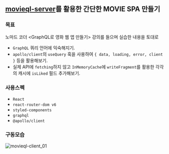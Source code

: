## [movieql-server](https://github.com/kor-seonwoo/movieql-server)를 활용한 간단한 MOVIE SPA 만들기
### 목표
노마드 코더 <GraphQL로 영화 웹 앱 만들기> 강의를 들으며 실습한 내용을 토대로
- <code>GraphQL</code> 쿼리 언어에 익숙해지기.
- <code>apollo/client</code>의 <code>useQuery</code> 훅을 사용하여 <code>{ data, loading, error, client }</code> 등을 활용해보기.
- 실제 API에 <code>fetching</code>하지 않고 <code>InMemoryCache</code>에 <code>writeFragment</code>를 활용한 각각의 캐시에 <code>isLiked</code> 필드 추가해보기.

### 사용스펙
- <code>React</code>
- <code>react-router-dom v6</code>
- <code>styled-components</code>
- <code>graphql</code>
- <code>@apollo/client</code>

### 구동모습
![movieql-client_01](https://github.com/kor-seonwoo/movieql-client/assets/74663731/a4122d3d-826e-4483-bc0f-4c8ea047168b)
